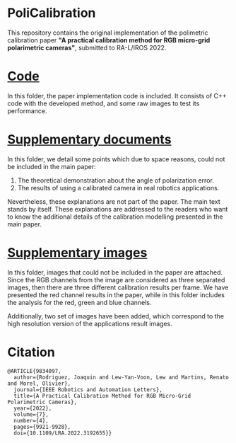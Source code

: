 # PoliCalibration


This repository contains the original implementation of the polimetric
calibration paper **"A practical calibration method for RGB micro-grid**
**polarimetric cameras"**, submitted to RA-L/IROS 2022.

# [Code](Code/)
In this folder, the paper implementation code is included. It consists of
C++ code with the developed method, and some raw images to test its
performance.

# [Supplementary documents](Supplementary_documents/)
In this folder, we detail some points which due to space reasons, could
not be included in the main paper:
1. The theoretical demonstration about the angle of polarization error.
2. The results of using a calibrated camera in real robotics applications.

Nevertheless, these explanations are not part of the paper. The main text stands
by itself. These explanations are addressed to the readers who want to
know the additional details of the calibration modelling presented in the
main paper.

# [Supplementary images](Supplementary_images)
In this folder, images that could not be included in the paper are attached.
Since the RGB channels from the image are considered as three separated images,
then there are three different calibration results per frame. We have
presented the red channel results in the paper, while in this folder includes
the analysis for the red, green and blue channels.

Additionally, two set of images have been added, which correspond to the high
resolution version of the applications result images.

# Citation
```TeX
@ARTICLE{9834097,
  author={Rodriguez, Joaquin and Lew-Yan-Voon, Lew and Martins, Renato and Morel, Olivier},
  journal={IEEE Robotics and Automation Letters}, 
  title={A Practical Calibration Method for RGB Micro-Grid Polarimetric Cameras}, 
  year={2022},
  volume={7},
  number={4},
  pages={9921-9928},
  doi={10.1109/LRA.2022.3192655}}
```